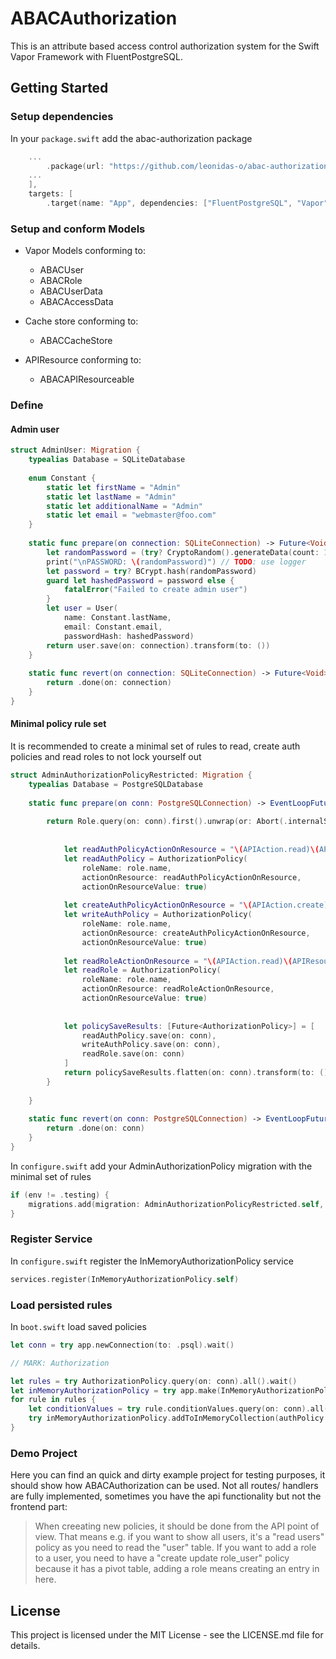 # ABACAuthorization

This is an attribute based access control authorization system for the Swift Vapor Framework with FluentPostgreSQL.

## Getting Started

### Setup dependencies
In your `package.swift` add the abac-authorization package
```swift
    ...
        .package(url: "https://github.com/leonidas-o/abac-authorization.git", from: "x.x.x")
    ...
    ],
    targets: [    
        .target(name: "App", dependencies: ["FluentPostgreSQL", "Vapor", "Authentication", "ABACAuthorization"])
```

### Setup and conform Models
- Vapor Models conforming to:
    - ABACUser
    - ABACRole
    - ABACUserData
    - ABACAccessData

- Cache store conforming to:
    - ABACCacheStore

- APIResource conforming to:
    - ABACAPIResourceable


### Define 
#### Admin user
```swift
struct AdminUser: Migration {
    typealias Database = SQLiteDatabase
    
    enum Constant {
        static let firstName = "Admin"
        static let lastName = "Admin"
        static let additionalName = "Admin"
        static let email = "webmaster@foo.com"
    }
    
    static func prepare(on connection: SQLiteConnection) -> Future<Void> {
        let randomPassword = (try? CryptoRandom().generateData(count: 16).base64EncodedString())!
        print("\nPASSWORD: \(randomPassword)") // TODO: use logger
        let password = try? BCrypt.hash(randomPassword)
        guard let hashedPassword = password else {
            fatalError("Failed to create admin user")
        }
        let user = User(
            name: Constant.lastName,
            email: Constant.email,
            passwordHash: hashedPassword)
        return user.save(on: connection).transform(to: ())
    }
    
    static func revert(on connection: SQLiteConnection) -> Future<Void> {
        return .done(on: connection)
    }
}
```

#### Minimal policy rule set
It is recommended to create a minimal set of rules to read, create auth policies and read roles to not lock yourself out

```swift
struct AdminAuthorizationPolicyRestricted: Migration {
    typealias Database = PostgreSQLDatabase
    
    static func prepare(on conn: PostgreSQLConnection) -> EventLoopFuture<Void> {
        
        return Role.query(on: conn).first().unwrap(or: Abort(.internalServerError)).flatMap { role in
            
            
            let readAuthPolicyActionOnResource = "\(APIAction.read)\(APIResource.authorizationPolicyResource.rawValue)"
            let readAuthPolicy = AuthorizationPolicy(
                roleName: role.name,
                actionOnResource: readAuthPolicyActionOnResource,
                actionOnResourceValue: true)
            
            let createAuthPolicyActionOnResource = "\(APIAction.create)\(APIResource.authorizationPolicyResource.rawValue)"
            let writeAuthPolicy = AuthorizationPolicy(
                roleName: role.name,
                actionOnResource: createAuthPolicyActionOnResource,
                actionOnResourceValue: true)
            
            let readRoleActionOnResource = "\(APIAction.read)\(APIResource.rolesResource.rawValue)"
            let readRole = AuthorizationPolicy(
                roleName: role.name,
                actionOnResource: readRoleActionOnResource,
                actionOnResourceValue: true)
            
            
            let policySaveResults: [Future<AuthorizationPolicy>] = [
                readAuthPolicy.save(on: conn),
                writeAuthPolicy.save(on: conn),
                readRole.save(on: conn)
            ]
            return policySaveResults.flatten(on: conn).transform(to: ())
        }
        
    }
    
    static func revert(on conn: PostgreSQLConnection) -> EventLoopFuture<Void> {
        return .done(on: conn)
    }
}
```

In `configure.swift` add your AdminAuthorizationPolicy migration with the minimal set of rules
```swift
if (env != .testing) {
    migrations.add(migration: AdminAuthorizationPolicyRestricted.self, database: .psql)
}
```

### Register Service
In `configure.swift`  register the InMemoryAuthorizationPolicy service
```swift
services.register(InMemoryAuthorizationPolicy.self)
```

### Load persisted rules
In `boot.swift` load saved policies
```swift
let conn = try app.newConnection(to: .psql).wait()

// MARK: Authorization

let rules = try AuthorizationPolicy.query(on: conn).all().wait()
let inMemoryAuthorizationPolicy = try app.make(InMemoryAuthorizationPolicy.self)
for rule in rules {
    let conditionValues = try rule.conditionValues.query(on: conn).all().wait()
    try inMemoryAuthorizationPolicy.addToInMemoryCollection(authPolicy: rule, conditionValues: conditionValues)
}
```



### Demo Project
Here you can find an quick and dirty example project for testing purposes, it should show how ABACAuthorization can be used. Not all routes/ handlers are fully implemented, sometimes you have the api functionality but not the frontend part:


> When creeating new policies, it should be done from the API point of view. That means e.g. if you want to show all users, it's a "read users" policy as you need to read the "user" table. If you want to add a role to a user, you need to have a "create update role_user" policy because it has a pivot table, adding a role means creating an entry in here.




## License

This project is licensed under the MIT License - see the LICENSE.md file for details.
